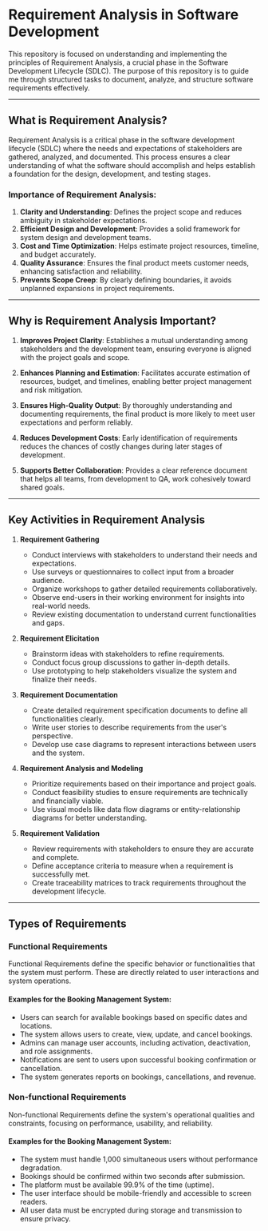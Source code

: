 # Requirement Analysis in Software Development

This repository is focused on understanding and implementing the principles of Requirement Analysis, a crucial phase in the Software Development Lifecycle (SDLC). The purpose of this repository is to guide me through structured tasks to document, analyze, and structure software requirements effectively.

---

## What is Requirement Analysis?

Requirement Analysis is a critical phase in the software development lifecycle (SDLC) where the needs and expectations of stakeholders are gathered, analyzed, and documented. This process ensures a clear understanding of what the software should accomplish and helps establish a foundation for the design, development, and testing stages.

### Importance of Requirement Analysis:
1. **Clarity and Understanding**: Defines the project scope and reduces ambiguity in stakeholder expectations.
2. **Efficient Design and Development**: Provides a solid framework for system design and development teams.
3. **Cost and Time Optimization**: Helps estimate project resources, timeline, and budget accurately.
4. **Quality Assurance**: Ensures the final product meets customer needs, enhancing satisfaction and reliability.
5. **Prevents Scope Creep**: By clearly defining boundaries, it avoids unplanned expansions in project requirements.

---

## **Why is Requirement Analysis Important?**

1. **Improves Project Clarity**: Establishes a mutual understanding among stakeholders and the development team, ensuring everyone is aligned with the project goals and scope.

2. **Enhances Planning and Estimation**: Facilitates accurate estimation of resources, budget, and timelines, enabling better project management and risk mitigation.

3. **Ensures High-Quality Output**: By thoroughly understanding and documenting requirements, the final product is more likely to meet user expectations and perform reliably.

4. **Reduces Development Costs**: Early identification of requirements reduces the chances of costly changes during later stages of development.

5. **Supports Better Collaboration**: Provides a clear reference document that helps all teams, from development to QA, work cohesively toward shared goals.

---

## Key Activities in Requirement Analysis

1. **Requirement Gathering**  
   - Conduct interviews with stakeholders to understand their needs and expectations.  
   - Use surveys or questionnaires to collect input from a broader audience.  
   - Organize workshops to gather detailed requirements collaboratively.  
   - Observe end-users in their working environment for insights into real-world needs.  
   - Review existing documentation to understand current functionalities and gaps.  

2. **Requirement Elicitation**  
   - Brainstorm ideas with stakeholders to refine requirements.  
   - Conduct focus group discussions to gather in-depth details.  
   - Use prototyping to help stakeholders visualize the system and finalize their needs.  

3. **Requirement Documentation**  
   - Create detailed requirement specification documents to define all functionalities clearly.  
   - Write user stories to describe requirements from the user's perspective.  
   - Develop use case diagrams to represent interactions between users and the system.  

4. **Requirement Analysis and Modeling**  
   - Prioritize requirements based on their importance and project goals.  
   - Conduct feasibility studies to ensure requirements are technically and financially viable.  
   - Use visual models like data flow diagrams or entity-relationship diagrams for better understanding.  

5. **Requirement Validation**  
   - Review requirements with stakeholders to ensure they are accurate and complete.  
   - Define acceptance criteria to measure when a requirement is successfully met.  
   - Create traceability matrices to track requirements throughout the development lifecycle.  

---

## Types of Requirements

### Functional Requirements

Functional Requirements define the specific behavior or functionalities that the system must perform. These are directly related to user interactions and system operations.

#### Examples for the Booking Management System:
- Users can search for available bookings based on specific dates and locations.
- The system allows users to create, view, update, and cancel bookings.
- Admins can manage user accounts, including activation, deactivation, and role assignments.
- Notifications are sent to users upon successful booking confirmation or cancellation.
- The system generates reports on bookings, cancellations, and revenue.

### Non-functional Requirements

Non-functional Requirements define the system's operational qualities and constraints, focusing on performance, usability, and reliability.

#### Examples for the Booking Management System:
- The system must handle 1,000 simultaneous users without performance degradation.
- Bookings should be confirmed within two seconds after submission.
- The platform must be available 99.9% of the time (uptime).
- The user interface should be mobile-friendly and accessible to screen readers.
- All user data must be encrypted during storage and transmission to ensure privacy.